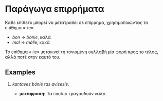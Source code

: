 # Παράγωγα επιρρήματα

Κάθε επίθετο μπορεί να μετατραπεί σε επίρρημα, χρησιμοποιώντας το επίθημα «-ie»:

- _bon_ -> _bónie_, καλά
- _mal_ -> _málie_, κακά

Το επίθημα «-ie» μετακινεί τη τονισμένη συλλαβή μία φορά προς το τέλος, αλλά ποτέ στον εαυτό του.

## Examples

1.  _kantaves bónie tas avisesis._

    - **μετάφραση:** Τα πουλιά τραγουδούν καλά.
